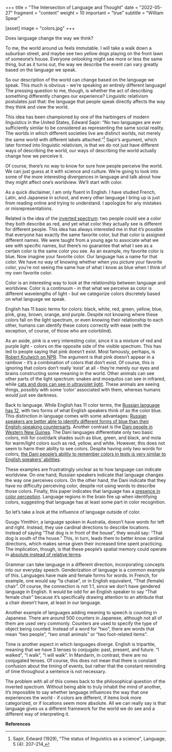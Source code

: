 +++
title = "The Intersection of Language and Thought"
date = "2022-05-27"
fragment = "content"
weight = 10
important = "true"
subtitle = "William Spear"

[asset]
    image = "colors.jpg"
+++

Does language change the way we think?


To me, the world around us feels immutable. I will take a walk down a suburban street, and maybe see two yellow dogs playing on the front lawn of someone’s house. Everyone onlooking might see more or less the same thing, but as it turns out, the way we describe the event can vary greatly based on the language we speak.

So our description of the world can change based on the language we speak. This much is obvious - we’re speaking an entirely different language! The pressing question to me, though, is whether the act of describing something differently changes our experience? Linguistic relativism postulates just that: the language that people speak directly affects the way they think and view the world.

This idea has been championed by one of the harbingers of modern linguistics in the United States, Edward Sapir: “No two languages are ever sufficiently similar to be considered as representing the same social reality. The worlds in which different societies live are distinct worlds, not merely the same world with different labels attached.”[^1] Sapir’s argument, which later formed into linguistic relativism, is that we do not just have different ways of describing the world, our ways of describing the world actually change how we perceive it.

Of course, there’s no way to know for sure how people perceive the world. We can just guess at it with science and culture. We’re going to look into some of the more interesting divergences in language and talk about how they might affect one’s worldview. We’ll start with color.

As a quick disclaimer, I am only fluent in English. I have studied French, Latin, and Japanese in school, and every other language I bring up is just from reading online and trying to understand. I apologize for any mistakes or misrepresentations.

Related is the idea of the [inverted spectrum](https://en.wikipedia.org/wiki/Inverted_spectrum): two people could see a color they both describe as red, and yet what color they actually see is different for different people. This idea has always interested me in that it’s possible that everyone has exactly the same favorite color, but that color is assigned different names. We were taught from a young age to associate what we see with specific names, but there’s no guarantee that what I see as a certain color is the same color you see. As an example, my favorite color is blue. Now imagine your favorite color. Our language has a name for that color. We have no way of knowing whether when you picture your favorite color, you’re not seeing the same hue of what I know as blue when I think of my own favorite color.

Color is an interesting way to look at the relationship between language and worldview. Color is a continuum - in that what we perceive as color is different wavelengths of light - but we categorize colors discretely based on what language we speak.

English has 11 basic terms for colors: black, white, red, green, yellow, blue, pink, gray, brown, orange, and purple. Despite not knowing where these colors fall on the light spectrum, or even knowing their relationship to each other, humans can identify these colors correctly with ease (with the exception, of course, of those who are colorblind).

As an aside, pink is a very interesting color, since it is a mixture of red and purple light - colors on the opposite side of the visible spectrum. This has led to people saying that pink doesn’t exist. Most famously, perhaps, is [Robert Krulwich on NPR](https://www.npr.org/sections/krulwich/2012/02/28/147590898/they-did-it-to-pluto-but-not-to-pink-please-not-pink). The argument is that pink doesn’t appear in a rainbow - it’s a combination of colors that don’t exist. Of course, this is ignoring that colors don’t really ‘exist’ at all - they’re merely our eyes and brains constructing some meaning in the world. Other animals can see other parts of the light spectrum: snakes and mosquitos can see in infrared, while [cats and dogs can see in ultraviolet light](https://www.nbcnews.com/science/science-news/color-my-world-cats-dogs-may-see-ultraviolet-n33261). These animals are seeing things, possibly with some ‘color’ associated with them, whereas humans would just see darkness.

Back to language. While English has 11 color terms, the [Russian language has 12](https://www.researchgate.net/publication/238337410_The_basic_color_terms_of_Russian), with two forms of what English speakers think of as the color blue. This distinction in language comes with some advantages: [Russian speakers are better able to identify different forms of blue than their English-speaking counterparts](https://www.newscientist.com/article/dn11759-russian-speakers-get-the-blues/). Another contrast is the [Dani people in Western New Guinea](https://en.wikipedia.org/wiki/Dani_people#:~:text=The%20Dani%20languages%20differentiate%20only,red%2C%20yellow%2C%20and%20white.). The Dani languages differentiate only two basic colors, mili for cool/dark shades such as blue, green, and black, and mola for warm/light colors such as red, yellow, and white. However, this does not seem to harm their ability to see colors. Despite having only two words for colors, [the Dani people’s ability to remember colors in tests is very similar to English speakers’ abilities](https://www.google.com/search?q=can+the+dani+people+see+colors&ei=4uJrYsydJM6QtAbstoCIBA&ved=0ahUKEwjMlvi1q7n3AhVOCM0KHWwbAEEQ4dUDCA8&uact=5&oq=can+the+dani+people+see+colors&gs_lcp=Cgdnd3Mtd2l6EAM6BwgAEEcQsANKBAhBGABKBAhGGABQjgRY5gpgmQxoAXABeACAAYMBiAGRBZIBAzUuMpgBAKABAcgBCMABAQ&sclient=gws-wiz).

These examples are frustratingly unclear as to how language can indicate worldview. On one hand, Russian speakers indicate that language changes the way one perceives colors. On the other hand, the Dani indicate that they have no difficulty perceiving color, despite not using words to describe those colors. Finally, this paper indicates that language has a [presence in color perception](https://www.pnas.org/doi/full/10.1073/pnas.0903627106). Language regions in the brain fire up when identifying colors, suggesting that language has at least some part in color recognition.

So let’s take a look at the influence of language outside of color.

Guugu Yimithirr, a language spoken in Australia, doesn’t have words for left and right. Instead, they use cardinal directions to describe locations. Instead of saying “That dog is in front of the house”, they would say: “That dog is south of the house.” This, in turn, leads them to better know cardinal directions, which makes sense given their increased time spent practicing. The implication, though, is that these people’s spatial memory could operate in [absolute instead of relative terms](https://www.jstor.org/stable/43103941).

Grammar can take language in a different direction, incorporating concepts into our everyday speech. Genderization of language is a common example of this. Languages have male and female forms for words. In French, for example, one would say “la chaise”, or in English equivalent, “That (female) chair”. Of course, the connection is not 1:1, since we don’t have gendered language in English. It would be odd for an English speaker to say “That female chair” because it’s specifically drawing attention to an attribute that a chair doesn’t have, at least in our language.

Another example of languages adding meaning to speech is counting in Japanese. There are around 500 counters in Japanese, although not all of them are used very commonly. Counters are used to specify the type of object being counted. Instead of a word for “two”, there are words that mean “two people”, “two small animals” or “two foot-related items”.

Time is another aspect in which languages diverge. English is tripartite, meaning that we have 3 tenses to conjugate: past, present, and future. “I walked”, “I walk”, “I will walk”. In Mandarin, in contrast, there are no conjugated tenses. Of course, this does not mean that there is constant confusion about the timing of events, but rather that the constant reminding of time throughout a sentence is not necessary.

The problem with all of this comes back to the philosophical question of the inverted spectrum. Without being able to truly inhabit the mind of another, it’s impossible to say whether language influences the way that one experiences the world - if colors are different, if items look more categorized, or if locations seem more absolute. All we can really say is that language gives us a different framework for the world we do see and a different way of interpreting it.

**References**

[^1]: Sapir, Edward (1929), "The status of linguistics as a science", Language, 5 (4): 207–214,
